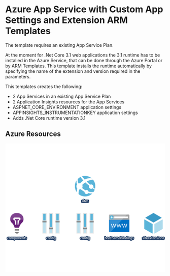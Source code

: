 # Azure App Service with Custom App Settings and Extension ARM Templates

The template requires an existing App Service Plan.

At the moment for .Net Core 3.1 web applications the 3.1 runtime has to be installed in the Azure Service, that can be done through the Azure Portal or by ARM Templates. This template installs the runtime automatically by specifying the name of the extension and version required in the parameters.

This templates creates the following:
- 2 App Services in an existing App Service Plan
- 2 Application Insights resources for the App Services
- ASPNET_CORE_ENVIRONMENT application settings
- APPINSIGHTS_INSTRUMENTATIONKEY application settings
- Adds .Net Core runtime version 3.1

## Azure Resources

![AzureResources](AzureResources.png)
